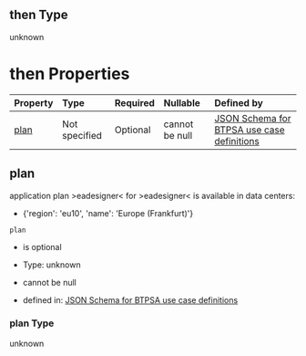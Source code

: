 ## then Type

unknown

# then Properties

| Property      | Type          | Required | Nullable       | Defined by                                                                                                                                                                                                                                      |
| :------------ | :------------ | :------- | :------------- | :---------------------------------------------------------------------------------------------------------------------------------------------------------------------------------------------------------------------------------------------- |
| [plan](#plan) | Not specified | Optional | cannot be null | [JSON Schema for BTPSA use case definitions](btpsa-usecase-properties-services-items-allof-2-then-allof-16-then-allof-0-then-properties-plan.md "undefined#/properties/services/items/allOf/2/then/allOf/16/then/allOf/0/then/properties/plan") |

## plan

application plan >eadesigner< for >eadesigner< is available in data centers:

*   {'region': 'eu10', 'name': 'Europe (Frankfurt)'}

`plan`

*   is optional

*   Type: unknown

*   cannot be null

*   defined in: [JSON Schema for BTPSA use case definitions](btpsa-usecase-properties-services-items-allof-2-then-allof-16-then-allof-0-then-properties-plan.md "undefined#/properties/services/items/allOf/2/then/allOf/16/then/allOf/0/then/properties/plan")

### plan Type

unknown
